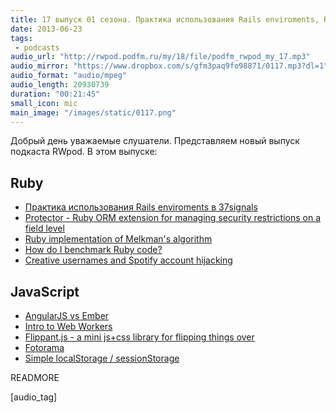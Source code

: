 ```yaml
---
title: 17 выпуск 01 сезона. Практика использования Rails enviroments, Ruby имплементация Melkman's algorithm, AngularJS vs Ember и прочее
date: 2013-06-23
tags:
 - podcasts
audio_url: "http://rwpod.podfm.ru/my/18/file/podfm_rwpod_my_17.mp3"
audio_mirror: "https://www.dropbox.com/s/gfm3paq9fo98871/0117.mp3?dl=1"
audio_format: "audio/mpeg"
audio_length: 20930739
duration: "00:21:45"
small_icon: mic
main_image: "/images/static/0117.png"
---
```


Добрый день уважаемые слушатели. Представляем новый выпуск подкаста RWpod. В этом выпуске:

## Ruby

 - [Практика использования Rails enviroments в 37signals](http://37signals.com/svn/posts/3535-beyond-the-default-rails-environments)
 - [Protector - Ruby ORM extension for managing security restrictions on a field level](https://github.com/inossidabile/protector)
 - [Ruby implementation of Melkman's algorithm](http://gistflow.com/posts/834-ruby-implementation-of-melkman-s-algorithm-with-animation)
 - [How do I benchmark Ruby code?](http://rubylearning.com/blog/2013/06/19/how-do-i-benchmark-ruby-code/)
 - [Creative usernames and Spotify account hijacking](http://labs.spotify.com/2013/06/18/creative-usernames/)

## JavaScript

 - [AngularJS vs Ember](http://eviltrout.com/2013/06/15/ember-vs-angular.html)
 - [Intro to Web Workers](https://zapier.com/engineering/intro-to-web-workers/)
 - [Flippant.js - a mini js+css library for flipping things over](http://mintchaos.github.io/flippant.js/)
 - [Fotorama](http://fotorama.io/)
 - [Simple localStorage / sessionStorage](https://github.com/tuxracer/simple-storage)


READMORE

[audio_tag]